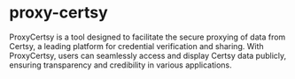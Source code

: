 # proxy-certsy
ProxyCertsy is a tool designed to facilitate the secure proxying of data from Certsy, a leading platform for credential verification and sharing. With ProxyCertsy, users can seamlessly access and display Certsy data publicly, ensuring transparency and credibility in various applications.
